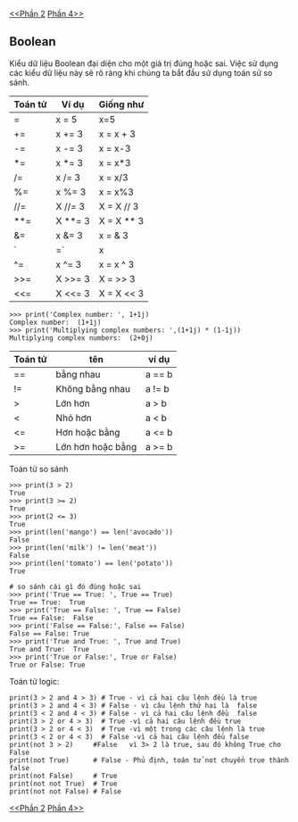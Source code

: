 [<<Phần 2](../docs-tutorial-py/tutorial/part2.md) [Phần 4>>](../docs-tutorial-py/tutorial/part4.md)
## Boolean 
Kiểu dữ liệu Boolean đại diện cho một giá trị đúng hoặc sai. Việc sử dụng các kiểu dữ liệu này sẽ rõ ràng khi chúng ta bắt đầu sử dụng toán sử so sánh.

|Toán tử|Ví dụ|Giống như|
|-|-|-|
|=|x = 5|x=5|
|+=| x += 3|x = x + 3|
|-=|x -= 3|x = x-3|
|*= | x *= 3 | x = x*3|
|/=|x /= 3|x = x/3|
|%=|x %= 3|x = x%3|
|//=|X //= 3|X = X // 3|
|**=|X **= 3|X = X ** 3|
|&=|x &= 3|x = & 3|
|`|=`|x |= 3|x = x | 3|
|^=| x ^= 3|x = x ^ 3|
|>>=|X >>= 3|X = >> 3|
|<<=|X <<= 3| X = X << 3|

```
>>> print('Complex number: ', 1+1j)
Complex number:  (1+1j)
>>> print('Multiplying complex numbers: ',(1+1j) * (1-1j))
Multiplying complex numbers:  (2+0j)
```

|Toán tử|tên|ví dụ|
|-|-|-|
|==|bằng nhau|a == b|
|!=|Không bằng nhau|a != b|
|>|Lớn hơn|a > b|
|<|Nhỏ hơn|a < b|
|<=|Hơn hoặc bằng|a <= b|
|>=|Lớn hơn hoặc bằng|a >= b|

Toán tử so sánh
```
>>> print(3 > 2)
True
>>> print(3 >= 2)
True
>>> print(2 <= 3)
True
>>> print(len('mango') == len('avocado'))
False
>>> print(len('milk') != len('meat'))
False
>>> print(len('tomato') == len('potato'))
True

# so sánh cái gì đó đúng hoặc sai
>>> print('True == True: ', True == True)
True == True:  True
>>> print('True == False: ', True == False)
True == False:  False
>>> print('False == False:', False == False)
False == False: True
>>> print('True and True: ', True and True)
True and True:  True
>>> print('True or False:', True or False)
True or False: True
```

Toán tử logic:
```
print(3 > 2 and 4 > 3) # True - vì cả hai câu lệnh đều là true
print(3 > 2 and 4 < 3) # False - vì câu lệnh thứ hai là  false
print(3 < 2 and 4 < 3) # False - vì cả hai câu lệnh đều  false
print(3 > 2 or 4 > 3)  # True -vì cả hai câu lệnh đều true
print(3 > 2 or 4 < 3)  # True -vì một trong các câu lệnh là true
print(3 < 2 or 4 < 3)  # False -vì cả hai câu lệnh đều false
print(not 3 > 2)     #False   vì 3> 2 là true, sau đó không True cho False
print(not True)      # False - Phủ định, toán tử not chuyển true thành false
print(not False)     # True
print(not not True)  # True
print(not not False) # False
```
[<<Phần 2](../docs-tutorial-py/tutorial/part2.md) [Phần 4>>](../docs-tutorial-py/tutorial/part4.md)